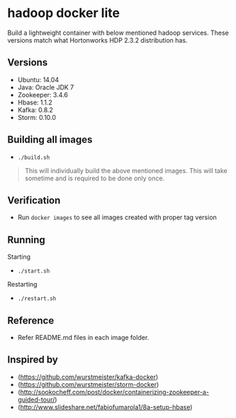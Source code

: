hadoop docker lite
======
Build a lightweight container with below mentioned hadoop services. These versions match what Hortonworks HDP 2.3.2 distribution has.


Versions
----
- Ubuntu: 14.04
- Java: Oracle JDK 7
- Zookeeper: 3.4.6
- Hbase: 1.1.2
- Kafka: 0.8.2
- Storm: 0.10.0


Building all images
-----
- ```./build.sh```

>This will individually build the above mentioned images. This will take sometime and is required to be done only once.

Verification
---
- Run ```docker images``` to see all images created with proper tag version

Running
----
Starting
- ```./start.sh```

Restarting
- ```./restart.sh```

Reference
-----
- Refer README.md files in each image folder.

Inspired by
----
- (https://github.com/wurstmeister/kafka-docker)
- (https://github.com/wurstmeister/storm-docker)
- (http://sookocheff.com/post/docker/containerizing-zookeeper-a-guided-tour/)
- (http://www.slideshare.net/fabiofumarola1/8a-setup-hbase) 
